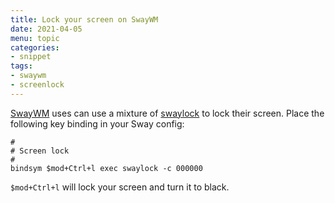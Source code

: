 ```yaml
---
title: Lock your screen on SwayWM
date: 2021-04-05
menu: topic
categories:
- snippet
tags:
- swaywm
- screenlock
---
```


[SwayWM](https://swaywm.org/) uses can use a mixture of [swaylock](https://github.com/swaywm/swaylock) to lock their screen. Place the following key binding in your Sway config:

```
#
# Screen lock
#
bindsym $mod+Ctrl+l exec swaylock -c 000000
```

`$mod+Ctrl+l` will lock your screen and turn it to black.
